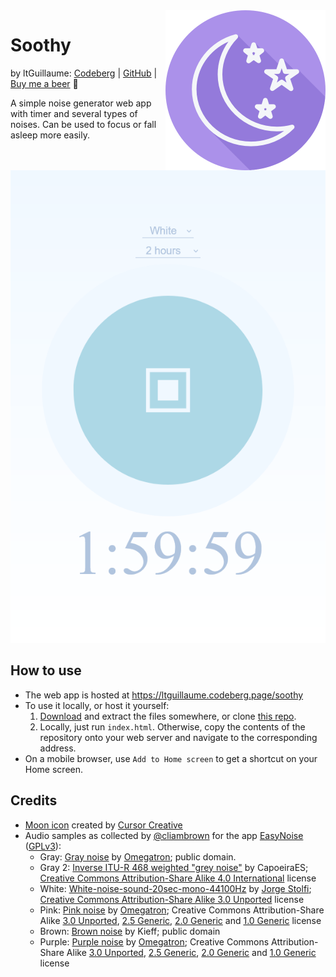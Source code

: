 <img src="icon.png" width="256" align="right">

# Soothy
by ltGuillaume: [Codeberg](https://codeberg.org/ltGuillaume) | [GitHub](https://github.com/ltGuillaume) | [Buy me a beer](https://buymeacoff.ee/ltGuillaume) 🍺

A simple noise generator web app with timer and several types of noises. Can be used to focus or fall asleep more easily.

![Soothy](SCREENSHOT.png)

## How to use
- The web app is hosted at https://ltguillaume.codeberg.page/soothy
- To use it locally, or host it yourself:
  1. [Download](https://codeberg.org/ltguillaume/soothy/archive/main.zip) and extract the files somewhere, or clone [this repo](https://codeberg.org/ltguillaume/soothy.git).
  2. Locally, just run `index.html`. Otherwise, copy the contents of the repository onto your web server and navigate to the corresponding address.
- On a mobile browser, use `Add to Home screen` to get a shortcut on your Home screen.

## Credits
* [Moon icon](https://www.flaticon.com/free-icons/moon) created by [Cursor Creative](https://www.flaticon.com/authors/cursor-creative)
* Audio samples as collected by [@cliambrown](https://github.com/cliambrown) for the app [EasyNoise](https://github.com/cliambrown/EasyNoise/blob/master/app/src/main/res/raw/) ([GPLv3](https://www.gnu.org/licenses/gpl-3.0.html)):
	* Gray: [Gray noise](https://commons.wikimedia.org/w/index.php?title=File%3AGray_noise.ogg) by [Omegatron](https://commons.wikimedia.org/wiki/User:Omegatron); public domain.
	* Gray 2: [Inverse ITU-R 468 weighted "grey noise"](https://commons.wikimedia.org/w/index.php?title=File%3AInverse_ITU-R_468_weighted_%22grey_noise%22.ogg) by CapoeiraES;  [Creative Commons Attribution-Share Alike 4.0 International](https://creativecommons.org/licenses/by-sa/4.0/deed.en) license
	* White: [White-noise-sound-20sec-mono-44100Hz](https://commons.wikimedia.org/w/index.php?title=File%3AWhite-noise-sound-20sec-mono-44100Hz.ogg) by [Jorge Stolfi](https://commons.wikimedia.org/wiki/User:Jorge_Stolfi); [Creative Commons Attribution-Share Alike 3.0 Unported](https://creativecommons.org/licenses/by-sa/3.0/deed.en) license
	* Pink: [Pink noise](https://commons.wikimedia.org/w/index.php?title=File%3APink_noise.ogg) by [Omegatron](https://commons.wikimedia.org/wiki/User:Omegatron); Creative Commons Attribution-Share Alike [3.0 Unported](https://creativecommons.org/licenses/by-sa/3.0/deed.en), [2.5 Generic](https://creativecommons.org/licenses/by-sa/2.5/deed.en), [2.0 Generic](https://creativecommons.org/licenses/by-sa/2.0/deed.en) and [1.0 Generic](https://creativecommons.org/licenses/by-sa/1.0/deed.en) license
	* Brown: [Brown noise](https://en.wikipedia.org/wiki/File:Brownnoise.ogg) by Kieff; public domain
	* Purple: [Purple noise](https://commons.wikimedia.org/w/index.php?title=File%3APurple_noise.ogg) by [Omegatron](https://commons.wikimedia.org/wiki/User:Omegatron); Creative Commons Attribution-Share Alike [3.0 Unported](https://creativecommons.org/licenses/by-sa/3.0/deed.en), [2.5 Generic](https://creativecommons.org/licenses/by-sa/2.5/deed.en), [2.0 Generic](https://creativecommons.org/licenses/by-sa/2.0/deed.en) and [1.0 Generic](https://creativecommons.org/licenses/by-sa/1.0/deed.en) license